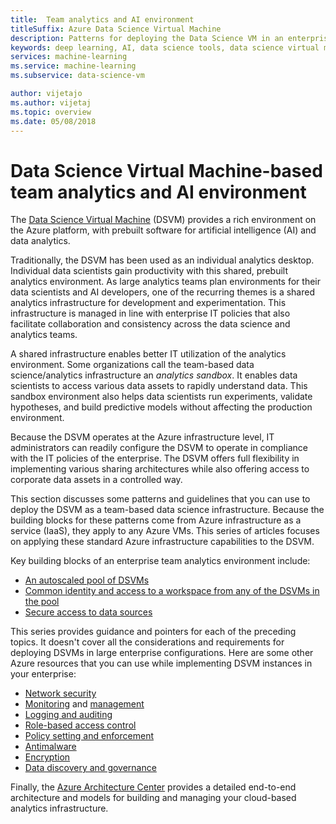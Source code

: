 ```yaml
---
title:  Team analytics and AI environment
titleSuffix: Azure Data Science Virtual Machine 
description: Patterns for deploying the Data Science VM in an enterprise team environment.
keywords: deep learning, AI, data science tools, data science virtual machine, geospatial analytics, team data science process
services: machine-learning
ms.service: machine-learning
ms.subservice: data-science-vm

author: vijetajo
ms.author: vijetaj
ms.topic: overview
ms.date: 05/08/2018
---
```


# Data Science Virtual Machine-based team analytics and AI environment 
The [Data Science Virtual Machine](overview.md) (DSVM) provides a rich environment on the Azure platform, with prebuilt software for artificial intelligence (AI) and data analytics.

Traditionally, the DSVM has been used as an individual analytics desktop. Individual data scientists gain productivity with this shared, prebuilt analytics environment. As large analytics teams plan environments for their data scientists and AI developers, one of the recurring themes is a shared analytics infrastructure for development and experimentation. This infrastructure is managed in line with enterprise IT policies that also facilitate collaboration and consistency across the data science and analytics teams.

A shared infrastructure enables better IT utilization of the analytics environment. Some organizations call the team-based data science/analytics infrastructure an *analytics sandbox*. It enables data scientists to access various data assets to rapidly understand data. This sandbox environment also helps data scientists run experiments, validate hypotheses, and build predictive models without affecting the production environment.

Because the DSVM operates at the Azure infrastructure level, IT administrators can readily configure the DSVM to operate in compliance with the IT policies of the enterprise. The DSVM offers full flexibility in implementing various sharing architectures while also offering access to corporate data assets in a controlled way.

This section discusses some patterns and guidelines that you can use to deploy the DSVM as a team-based data science infrastructure. Because the building blocks for these patterns come from Azure infrastructure as a service (IaaS), they apply to any Azure VMs. This series of articles focuses on applying these standard Azure infrastructure capabilities to the DSVM.

Key building blocks of an enterprise team analytics environment include:

* [An autoscaled pool of DSVMs](dsvm-pools.md)
* [Common identity and access to a workspace from any of the DSVMs in the pool](dsvm-common-identity.md)
* [Secure access to data sources](dsvm-secure-access-keys.md)


This series provides guidance and pointers for each of the preceding topics. It doesn't cover all the considerations and requirements for deploying DSVMs in large enterprise configurations. Here are some other Azure resources that you can use while implementing DSVM instances in your enterprise:

* [Network security](https://docs.microsoft.com/azure/security/fundamentals/network-security)
* [Monitoring](https://docs.microsoft.com/azure/virtual-machines/windows/monitor) and [management](https://docs.microsoft.com/azure/virtual-machines/windows/maintenance-and-updates)
* [Logging and auditing](https://docs.microsoft.com/azure/security/fundamentals/log-audit)
* [Role-based access control](https://docs.microsoft.com/azure/role-based-access-control/overview)
* [Policy setting and enforcement](../../governance/policy/overview.md)
* [Antimalware](https://docs.microsoft.com/azure/security/fundamentals/antimalware)
* [Encryption](https://docs.microsoft.com/azure/virtual-machines/windows/disk-encryption-overview.md)
* [Data discovery and governance](https://docs.microsoft.com/azure/data-catalog/)

Finally, the [Azure Architecture Center](https://docs.microsoft.com/azure/architecture/) provides a detailed end-to-end architecture and models for building and managing your cloud-based analytics infrastructure.